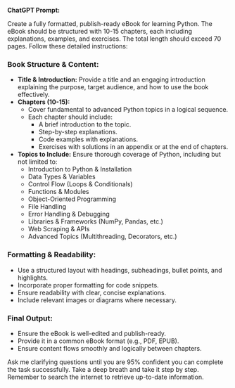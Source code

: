 **ChatGPT Prompt:**  

Create a fully formatted, publish-ready eBook for learning Python. The eBook should be structured with 10-15 chapters, each including explanations, examples, and exercises. The total length should exceed 70 pages. Follow these detailed instructions:  

### **Book Structure & Content:**  
- **Title & Introduction:** Provide a title and an engaging introduction explaining the purpose, target audience, and how to use the book effectively.  
- **Chapters (10-15):**  
  - Cover fundamental to advanced Python topics in a logical sequence.  
  - Each chapter should include:  
    - A brief introduction to the topic.  
    - Step-by-step explanations.  
    - Code examples with explanations.  
    - Exercises with solutions in an appendix or at the end of chapters.  
- **Topics to Include:** Ensure thorough coverage of Python, including but not limited to:  
  - Introduction to Python & Installation  
  - Data Types & Variables  
  - Control Flow (Loops & Conditionals)  
  - Functions & Modules  
  - Object-Oriented Programming  
  - File Handling  
  - Error Handling & Debugging  
  - Libraries & Frameworks (NumPy, Pandas, etc.)  
  - Web Scraping & APIs  
  - Advanced Topics (Multithreading, Decorators, etc.)  

### **Formatting & Readability:**  
- Use a structured layout with headings, subheadings, bullet points, and highlights.  
- Incorporate proper formatting for code snippets.  
- Ensure readability with clear, concise explanations.  
- Include relevant images or diagrams where necessary.  

### **Final Output:**  
- Ensure the eBook is well-edited and publish-ready.  
- Provide it in a common eBook format (e.g., PDF, EPUB).  
- Ensure content flows smoothly and logically between chapters.  

Ask me clarifying questions until you are 95% confident you can complete the task successfully. Take a deep breath and take it step by step. Remember to search the internet to retrieve up-to-date information.